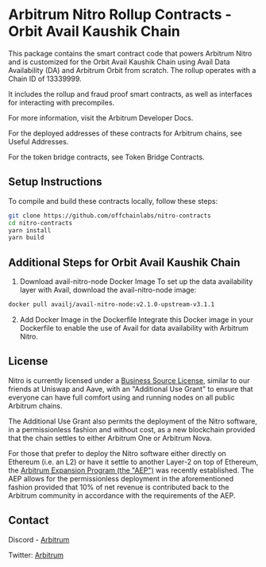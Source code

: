 # Arbitrum Nitro Rollup Contracts - Orbit Avail Kaushik Chain

 
This package contains the smart contract code that powers Arbitrum Nitro and is customized for the Orbit Avail Kaushik Chain using Avail Data Availability (DA) and Arbitrum Orbit from scratch. The rollup operates with a Chain ID of 13339999.

It includes the rollup and fraud proof smart contracts, as well as interfaces for interacting with precompiles.

For more information, visit the Arbitrum Developer Docs.

For the deployed addresses of these contracts for Arbitrum chains, see Useful Addresses.

For the token bridge contracts, see Token Bridge Contracts.

## Setup Instructions

To compile and build these contracts locally, follow these steps:

```bash
git clone https://github.com/offchainlabs/nitro-contracts
cd nitro-contracts
yarn install
yarn build
```

## Additional Steps for Orbit Avail Kaushik Chain

1. Download avail-nitro-node Docker Image
To set up the data availability layer with Avail, download the avail-nitro-node image:

```bash
docker pull availj/avail-nitro-node:v2.1.0-upstream-v3.1.1

```
2. Add Docker Image in the Dockerfile
Integrate this Docker image in your Dockerfile to enable the use of Avail for data availability with Arbitrum Nitro.

## License

Nitro is currently licensed under a [Business Source License](./LICENSE.md), similar to our friends at Uniswap and Aave, with an "Additional Use Grant" to ensure that everyone can have full comfort using and running nodes on all public Arbitrum chains.

The Additional Use Grant also permits the deployment of the Nitro software, in a permissionless fashion and without cost, as a new blockchain provided that the chain settles to either Arbitrum One or Arbitrum Nova.

For those that prefer to deploy the Nitro software either directly on Ethereum (i.e. an L2) or have it settle to another Layer-2 on top of Ethereum, the [Arbitrum Expansion Program (the "AEP")](https://docs.arbitrum.foundation/assets/files/Arbitrum%20Expansion%20Program%20Jan182024-4f08b0c2cb476a55dc153380fa3e64b0.pdf) was recently established. The AEP allows for the permissionless deployment in the aforementioned fashion provided that 10% of net revenue is contributed back to the Arbitrum community in accordance with the requirements of the AEP.

## Contact

Discord - [Arbitrum](https://discord.com/invite/5KE54JwyTs)

Twitter: [Arbitrum](https://twitter.com/arbitrum)
